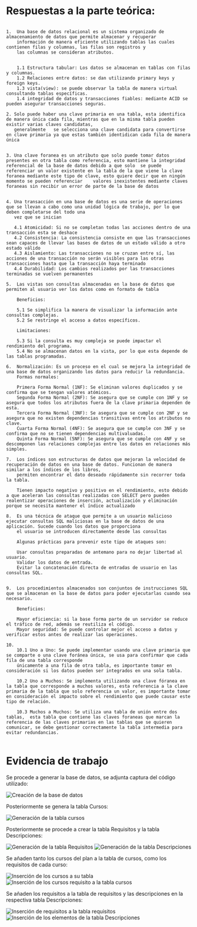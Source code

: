 # Respuestas a la parte teórica:


```

1.	Una base de datos relacional es un sistema organizado de almacenamiento de datos que permite almacenar y recuperar   
    información de manera eficiente utilizando tablas las cuales contienen filas y columnas, las filas son registros y   
    las columnas se consideran atributos.


    1.1 Estructura tabular: Los datos se almacenan en tablas con filas y columnas.     
    1.2 Relaciones entre datos: se dan utilizando primary keys y foreign keys.  
    1.3 vista(view): se puede observar la tabla de manera virtual consultando tablas específicas.
    1.4 integridad de datos y transacciones fiables: mediante ACID se pueden asegurar transacciones seguras.

2. Solo puede haber una clave primaria en una tabla, esta identifica de manera única cada fila, mientras que en la misma tabla pueden existir varias claves candidatas,    
   generalmente   se selecciona una clave candidata para convertirse en clave primaria ya que estas también identidican cada fila de manera única   
   

3. Una clave foranea es un atributo que solo puede tomar datos presentes en otra tabla como referencia, esto mantiene la integridad referencial de la base de datos debido a que solo  se puede referenciar un valor existente en la tabla de la que viene la clave foranea mediante este tipo de clave, esto quiere decir que en ningún momento se pueden referenciar    valores inexistentes mediante claves foraneas sin recibir un error de parte de la base de datos   


4. Una transacción en una base de datos es una serie de operaciones que se llevan a cabo como una unidad lógica de trabajo, por lo que deben completarse del todo una    
   vez que se inician	  

   4.1 Atomicidad: Si no se completan todas las acciones dentro de una transacción esta se deshace   
   4.2 Consistencia: La consistencia consiste en que las transacciones sean capaces de llevar las bases de datos de un estado válido a otro estado válido    
   4.3 Aislamiento: Las transacciones no se cruzan entre sí, las acciones de una transacción no serán visibles para las otras transacciones hasta que la transacción haya terminado  
   4.4 Durabilidad: Los cambios realizados por las transacciones terminadas se vuelven permanentes    
		  
5.	Las vistas son consultas almacenadas en la base de datos que permiten al usuario ver los datos como en formato de tabla   

    Beneficios:   

    5.1 Se simplifica la manera de visualizar la información ante consultas complejas.   
    5.2 Se restringe el acceso a datos específicos.   
    
    Limitaciones:

    5.3 Si la consulta es muy compleja se puede impactar el rendimiento del programa.   
    5.4 No se almacenan datos en la vista, por lo que esta depende de las tablas programadas.   

6.  Normalización: Es un proceso en el cual se mejora la integridad de una base de datos organizando los datos para reducir la redundancia.   
    Formas normales:

    Primera Forma Normal (1NF): Se eliminan valores duplicados y se confirma que se tengan valores atómicos.
    Segunda Forma Normal (2NF): Se asegura que se cumple con 1NF y se asegura que todos los atributos fuera de la clave primaria dependen de esta.
    Tercera Forma Normal (3NF): Se asegura que se cumple con 2NF y se asegura que no existen dependencias transitivas entre los atributos no clave.
    Cuarta Forma Normal (4NF): Se asegura que se cumple con 3NF y se confirma que no se tienen dependencias multivaluadas.
    Quinta Forma Normal (5NF): Se asegura que se cumple con 4NF y se descomponen las relaciones complejas entre los datos en relaciones más simples.		 

7.	Los índices son estructuras de datos que mejoran la velocidad de recuperación de datos en una base de datos. Funcionan de manera similar a los índices de los libros, 
    permiten encontrar el dato deseado rápidamente sin recorrer toda la tabla.   

    Tienen impacto negativo y positivo en el rendimiento, esto debido a que aceleran las consultas realizadas con SELECT pero pueden realentizar operaciones de inserción, actualización y eliminación porque se necesita mantener el índice actualizado

8.	Es una técnica de ataque que permite a un usuario malicioso ejecutar consultas SQL maliciosas en la base de datos de una aplicación. Sucede cuando los datos que proporciona 
    el usuario se introducen directamente desde las consultas
    
    Algunas prácticas para prevenir este tipo de ataques son:

    Usar consultas preparadas de antemano para no dejar libertad al usuario.
    Validar los datos de entrada.
    Evitar la concatenación directa de entradas de usuario en las consultas SQL.
 

9.  Los procedimientos almacenados son conjuntos de instrucciones SQL que se almacenan en la base de datos para poder ejecutarlas cuando sea necesario.
    
    Beneficios:

    Mayor eficiencia: si la base forma parte de un servidor se reduce el tráfico de red, además se reutiliza el código.
    Mayor seguridad: Se puede controlar mejor el acceso a datos y verificar estos antes de realizar las operaciones.

10.	
    10.1 Uno a Uno: Se puede implementar usando una clave primaria que se comparte o una clave foránea única, se usa para confirmar que cada fila de una tabla corresponde 
    únicamente a una fila de otra tabla, es importante tomar en consideración si los datos pueden ser integrados en una sola tabla.

    10.2 Uno a Muchos: Se implementa utilizando una clave fóranea en la tabla que corresponde a muchos valores, esta referencia a la clave primaria de la tabla que solo referencia un valor, es importante tomar en consideración el impacto sobre el rendimiento que puede causar este tipo de relación.

    10.3 Muchos a Muchos: Se utiliza una tabla de unión entre dos tablas,  esta tabla que contiene las claves foraneas que marcan la referencia de las claves primarias en las tablas que se quieren comunicar, se debe gestionar correctamente la tabla intermedia para evitar redundancias.


```
# Evidencia de trabajo


Se procede a generar la base de datos, se adjunta captura del código utilizado: 

![Creación de la base de datos](https://github.com/Gabriel2000X/ie0217/blob/main/Tareas/Tarea6/Captura1.PNG)

Posteriormente se genera la tabla Cursos:

![Generación de la tabla cursos](https://github.com/Gabriel2000X/ie0217/blob/main/Tareas/Tarea6/Captura2.PNG)

Posteriormente se procede a crear la tabla Requisitos y la tabla Descripciones:

![Generación de la tabla Requisitos](https://github.com/Gabriel2000X/ie0217/blob/main/Tareas/Tarea6/Captura3.PNG)
![Generación de la tabla Descripciones](https://github.com/Gabriel2000X/ie0217/blob/main/Tareas/Tarea6/Captura4.PNG)

Se añaden tanto los cursos del plan a la tabla de cursos, como los requisitos de cada curso:

![Inserción de los cursos a su tabla](https://github.com/Gabriel2000X/ie0217/blob/main/Tareas/Tarea6/Captura5.PNG)
![Inserción de los cursos requisito a la tabla cursos](https://github.com/Gabriel2000X/ie0217/blob/main/Tareas/Tarea6/Captura6.PNG)

Se añaden los requisitos a la tabla de requisitos y las descripciones en la respectiva tabla Descripciones:


![Inserción de requisitos a la tabla requisitos](https://github.com/Gabriel2000X/ie0217/blob/main/Tareas/Tarea6/Captura7.PNG)
![Inserción de los elementos de la tabla Descripciones](https://github.com/Gabriel2000X/ie0217/blob/main/Tareas/Tarea6/Captura8.PNG)
